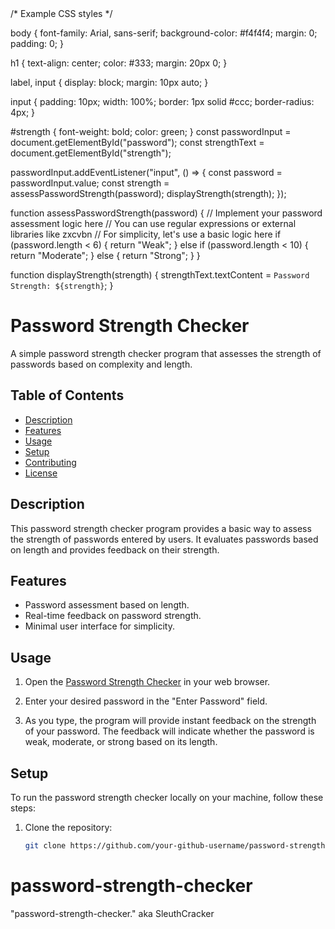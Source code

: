 <!DOCTYPE html>
<html lang="en">
<head>
    <meta charset="UTF-8">
    <meta name="viewport" content="width=device-width, initial-scale=1.0">
    <link rel="stylesheet" href="styles.css">
    <title>Password Strength Checker</title>
</head>
<body>
    <!-- User interface elements -->
</body>
</html>
/* Example CSS styles */

body {
    font-family: Arial, sans-serif;
    background-color: #f4f4f4;
    margin: 0;
    padding: 0;
}

h1 {
    text-align: center;
    color: #333;
    margin: 20px 0;
}

label, input {
    display: block;
    margin: 10px auto;
}

input {
    padding: 10px;
    width: 100%;
    border: 1px solid #ccc;
    border-radius: 4px;
}

#strength {
    font-weight: bold;
    color: green;
}
const passwordInput = document.getElementById("password");
const strengthText = document.getElementById("strength");

passwordInput.addEventListener("input", () => {
    const password = passwordInput.value;
    const strength = assessPasswordStrength(password);
    displayStrength(strength);
});

function assessPasswordStrength(password) {
    // Implement your password assessment logic here
    // You can use regular expressions or external libraries like zxcvbn
    // For simplicity, let's use a basic logic here
    if (password.length < 6) {
        return "Weak";
    } else if (password.length < 10) {
        return "Moderate";
    } else {
        return "Strong";
    }
}

function displayStrength(strength) {
    strengthText.textContent = `Password Strength: ${strength}`;
}
# Password Strength Checker

A simple password strength checker program that assesses the strength of passwords based on complexity and length.

## Table of Contents

- [Description](#description)
- [Features](#features)
- [Usage](#usage)
- [Setup](#setup)
- [Contributing](#contributing)
- [License](#license)

## Description

This password strength checker program provides a basic way to assess the strength of passwords entered by users. It evaluates passwords based on length and provides feedback on their strength.

## Features

- Password assessment based on length.
- Real-time feedback on password strength.
- Minimal user interface for simplicity.

## Usage

1. Open the [Password Strength Checker](https://your-github-username.github.io/password-strength-checker/) in your web browser.

2. Enter your desired password in the "Enter Password" field.

3. As you type, the program will provide instant feedback on the strength of your password. The feedback will indicate whether the password is weak, moderate, or strong based on its length.

## Setup

To run the password strength checker locally on your machine, follow these steps:

1. Clone the repository:
   ```sh
   git clone https://github.com/your-github-username/password-strength-checker.git
# password-strength-checker
"password-strength-checker." aka SleuthCracker
